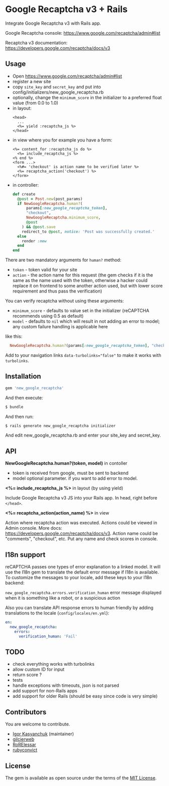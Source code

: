 # Google Recaptcha v3 + Rails

Integrate Google Recaptcha v3 with Rails app. 

Google Recaptcha console: https://www.google.com/recaptcha/admin#list

Recaptcha v3 documentation: https://developers.google.com/recaptcha/docs/v3

## Usage

- Open https://www.google.com/recaptcha/admin#list
- register a new site
- copy `site_key` and `secret_key` and put into config/initializers/new_google_recaptcha.rb
- optionally, change the `minimum_score` in the initializer to a preferred float value (from 0.0 to 1.0)
- in layout:
  ```erb
  <head>
    ...
    <%= yield :recaptcha_js %>
  </head>
  ```
- in view where you for example you have a form:
  ```erb
  <%= content_for :recaptcha_js do %>
    <%= include_recaptcha_js %>
  <% end %>
  <form ...>
    <%#= 'checkout' is action name to be verified later %>
    <%= recaptcha_action('checkout') %>
  </form>
  ```
- in controller:
  ```ruby
  def create
    @post = Post.new(post_params)
    if NewGoogleRecaptcha.human?(
        params[:new_google_recaptcha_token],
        "checkout",
        NewGoogleRecaptcha.minimum_score,
        @post
      ) && @post.save
      redirect_to @post, notice: 'Post was successfully created.'
    else
      render :new
    end
  end
  ```

There are two mandatory arguments for `human?` method:

- `token` - token valid for your site
- `action` - the action name for this request
  (the gem checks if it is the same as the name used with the token,
  otherwise a hacker could replace it on frontend to some another action used,
  but with lower score requirement and thus pass the verification)

You can verify recaptcha without using these arguments:

- `minimum_score` - defaults to value set in the initializer
  (reCAPTCHA recommends using 0.5 as default)
- `model` - defaults to `nil` which will result in not adding an error to model;
  any custom failure handling is applicable here

like this:

```ruby
  NewGoogleRecaptcha.human?(params[:new_google_recaptcha_token], "checkout")
```

Add to your navigation links `data-turbolinks="false"` to make it works with `turbolinks`.

## Installation

```ruby
gem 'new_google_recaptcha'
```

And then execute:
```bash
$ bundle
```

And then run:

```bash
$ rails generate new_google_recaptcha initializer
```

And edit new_google_recaptcha.rb and enter your site_key and secret_key.

## API

**NewGoogleRecaptcha.human?(token, model)** in contoller

- token is received from google, must be sent to backend
- model optional parameter. if you want to add error to model.

**<%= include_recaptcha_js %>** in layout (by using yield)

Include Google Recaptcha v3 JS into your Rails app. In head, right before `</head>`.

**<%= recaptcha_action(action_name) %>** in view

Action where recaptcha action was executed. Actions could be viewed in Admin console. More docs: https://developers.google.com/recaptcha/docs/v3. Action name could be "comments", "checkout", etc. Put any name and check scores in console.

## I18n support
reCAPTCHA passes one types of error explanation to a linked model. It will use the I18n gem
to translate the default error message if I18n is available. To customize the messages to your locale,
add these keys to your I18n backend:

`new_google_recaptcha.errors.verification_human` error message displayed when it is something like a robot, or a suspicious action

Also you can translate API response errors to human friendly by adding translations to the locale (`config/locales/en.yml`):

```Yaml
en:
  new_google_recaptcha:
    errors:
      verification_human: 'Fail'
```

## TODO

- check everything works with turbolinks
- allow custom ID for input
- return score ?
- tests
- handle exceptions with timeouts, json is not parsed
- add support for non-Rails apps
- add support for older Rails (should be easy since code is very simple)

## Contributors

You are welcome to contribute.

* [Igor Kasyanchuk](https://github.com/igorkasyanchuk) (maintainer)
* [gilcierweb](https://github.com/gilcierweb)
* [RoRElessar](https://github.com/RoRElessar)
* [rubyconvict](https://github.com/rubyconvict)

## License

The gem is available as open source under the terms of the [MIT License](https://opensource.org/licenses/MIT).
